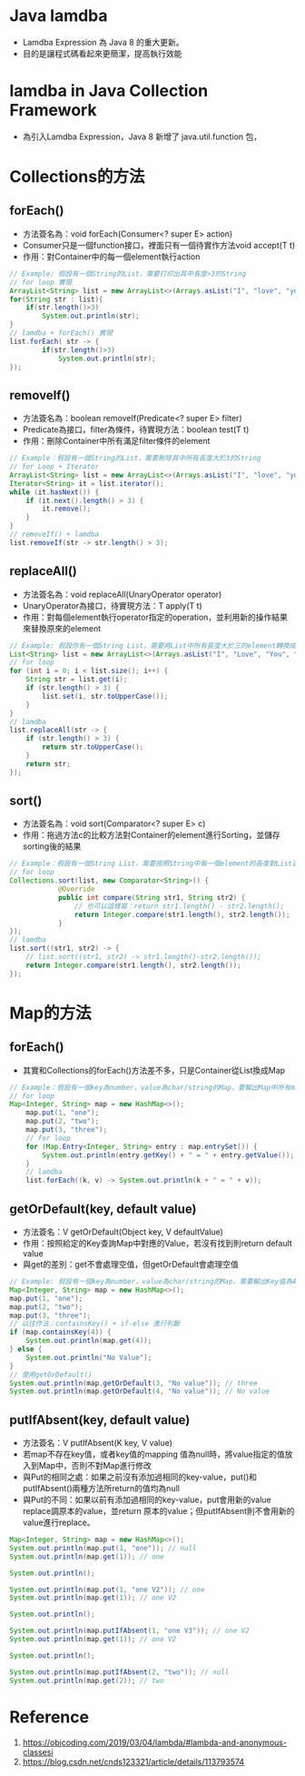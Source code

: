 # Java lamdba
* Lamdba Expression 為 Java 8 的重大更新。
* 目的是讓程式碼看起來更簡潔，提高執行效能

# lamdba in Java Collection Framework
* 為引入Lamdba Expression，Java 8 新增了 java.util.function 包，

# Collections的方法
## forEach()
* 方法簽名為：void forEach(Consumer<? super E> action)
* Consumer只是一個function接口，裡面只有一個待實作方法void accept(T t)
* 作用：對Container中的每一個element執行action
```java
// Example: 假設有一個String的List，需要打印出其中長度>3的String
// for loop 實現
ArrayList<String> list = new ArrayList<>(Arrays.asList("I", "love", "you", "too"));
for(String str : list){
    if(str.length()>3)
        System.out.println(str);
}
// lamdba + forEach() 實現
list.forEach( str -> {
        if(str.length()>3)
            System.out.println(str);
});
```

## removeIf()
* 方法簽名為：boolean removeIf(Predicate<? super E> filter)
* Predicate為接口，filter為條件，待實現方法：boolean test(T t)
* 作用：刪除Container中所有滿足filter條件的element
```java
// Example：假設有一個String的List，需要刪除其中所有長度大於3的String
// for Loop + Iterator
ArrayList<String> list = new ArrayList<>(Arrays.asList("I", "love", "you", "too"));
Iterator<String> it = list.iterator();
while (it.hasNext()) {
    if (it.next().length() > 3) {
        it.remove();
    }
}
// removeIf() + lamdba
list.removeIf(str -> str.length() > 3);
```

## replaceAll()
* 方法簽名為：void replaceAll(UnaryOperator<E> operator)
* UnaryOperator為接口，待實現方法：T apply(T t)
* 作用：對每個element執行operator指定的operation，並利用新的操作結果來替換原來的element
```java
// Example: 假設你有一個String List，需要將List中所有長度大於三的element轉換成UpperCase，其他element保持不變
List<String> list = new ArrayList<>(Arrays.asList("I", "Love", "You", "too"));
// for loop
for (int i = 0; i < list.size(); i++) {
    String str = list.get(i);
    if (str.length() > 3) {
        list.set(i, str.toUpperCase());
    }
}
// lamdba
list.replaceAll(str -> {
    if (str.length() > 3) {
        return str.toUpperCase();
    }
    return str;
});
```

## sort()
* 方法簽名為：void sort(Comparator<? super E> c)
* 作用：拖過方法c的比較方法對Container的element進行Sorting，並儲存sorting後的結果
```java
// Example：假設有一個String List，需要按照String中每一個element的長度對List進行排序
// for loop
Collections.sort(list, new Comparator<String>() {
            @Override
            public int compare(String str1, String str2) {
                // 也可以這樣寫：return str1.length() - str2.length();
                return Integer.compare(str1.length(), str2.length());
            }
});
// lamdba
list.sort((str1, str2) -> {
    // list.sort((str1, str2) -> str1.length()-str2.length());
    return Integer.compare(str1.length(), str2.length());
});
```

# Map的方法
## forEach()
* 其實和Collections的forEach()方法差不多，只是Container從List換成Map
```java
// Example：假設有一個key為number，value為char/string的Map，要輸出Map中所有mapping關係
// for loop
Map<Integer, String> map = new HashMap<>();
    map.put(1, "one");
    map.put(2, "two");
    map.put(3, "three");
    // for loop
    for (Map.Entry<Integer, String> entry : map.entrySet()) {
        System.out.println(entry.getKey() + " = " + entry.getValue());
    }
    // lamdba
    list.forEach((k, v) -> System.out.println(k + " = " + v));

```

## getOrDefault(key, default value)
* 方法簽名：V getOrDefault(Object key, V defaultValue)
* 作用：按照給定的Key查詢Map中對應的Value，若沒有找到則return default value
* 與get的差別：get不會處理空值，但getOrDefault會處理空值
```java
// Example: 假設有一個key為number，value為char/string的Map，需要輸出Key值為4的value，若沒有的話，輸出No value
Map<Integer, String> map = new HashMap<>();
map.put(1, "one");
map.put(2, "two");
map.put(3, "three");
// 以往作法：containsKey() + if-else 進行判斷
if (map.containsKey(4)) {
    System.out.println(map.get(4));
} else {
    System.out.println("No Value");
}
// 使用getOrDefault()   
System.out.println(map.getOrDefault(3, "No value")); // three
System.out.println(map.getOrDefault(4, "No value")); // No value
```

## putIfAbsent(key, default value)
* 方法簽名：V putIfAbsent(K key, V value)
* 若map不存在key值，或者key值的mapping 值為null時，將value指定的值放入到Map中，否則不對Map進行修改
* 與Put的相同之處：如果之前沒有添加過相同的key-value，put()和putIfAbsent()兩種方法所return的值均為null
* 與Put的不同：如果以前有添加過相同的key-value，put會用新的value replace調原本的value，並return 原本的value；但putIfAbsent則不會用新的value進行replace。
```java
Map<Integer, String> map = new HashMap<>();
System.out.println(map.put(1, "one")); // null 
System.out.println(map.get(1)); // one

System.out.println();

System.out.println(map.put(1, "one V2")); // one
System.out.println(map.get(1)); // one V2

System.out.println();

System.out.println(map.putIfAbsent(1, "one V3")); // one V2
System.out.println(map.get(1)); // one V2

System.out.println();

System.out.println(map.putIfAbsent(2, "two")); // null
System.out.println(map.get(2)); // two
```

# Reference
1. https://objcoding.com/2019/03/04/lambda/#lambda-and-anonymous-classesi
2. https://blog.csdn.net/cnds123321/article/details/113793574